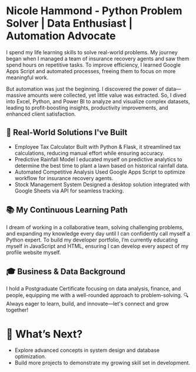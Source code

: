 # Nicole Hammond - Python Problem Solver | Data Enthusiast | Automation Advocate

I spend my life learning skills to solve real-world problems. My journey began when I managed a team of insurance recovery agents and saw them spend hours on repetitive tasks. To improve efficiency, I learned Google Apps Script and automated processes, freeing them to focus on more meaningful work.

But automation was just the beginning. I discovered the power of data—massive amounts were collected, yet little value was extracted. So, I dived into Excel, Python, and Power BI to analyze and visualize complex datasets, leading to profit-boosting insights, productivity improvements, and enhanced client satisfaction.

## 🔧 Real-World Solutions I've Built
- Employee Tax Calculator  Built with Python & Flask, it streamlined tax calculations, reducing manual effort while ensuring accuracy.
- Predictive Rainfall Model  I educated myself on predictive analytics to determine the best time to plant a lawn based on historical rainfall data.
- Automated Competitive Analysis  Used Google Apps Script to optimize workflow for insurance recovery agents.
- Stock Management System  Designed a desktop solution integrated with Google Sheets via API for seamless tracking.
  
## 📚 My Continuous Learning Path
I dream of working in a collaborative team, solving challenging problems, and expanding my knowledge every day until I can confidently call myself a Python expert.
To build my developer portfolio, I’m currently educating myself in JavaScript and HTML, ensuring I can develop every aspect of my profile website myself.

## 🎓 Business & Data Background
I hold a Postgraduate Certificate focusing on data analysis, finance, and people, equipping me with a well-rounded approach to problem-solving.
🔍 Always eager to learn, build, and innovate—let's connect and grow together!

# 🌱 What’s Next?
- Explore advanced concepts in system design and database optimization.
- Build more projects to demonstrate my growing skill set in development.



